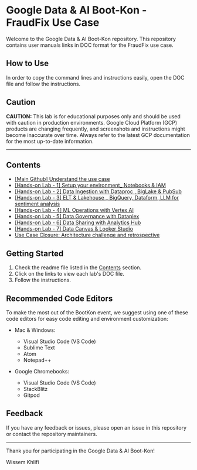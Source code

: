 # Google Data & AI Boot-Kon - FraudFix Use Case

Welcome to the Google Data & AI Boot-Kon repository. This repository contains user manuals links in DOC format for the FraudFix use case.

## How to Use

In order to copy the command lines and instructions easily, open the DOC file and follow the instructions. 

## Caution

**CAUTION:**
This lab is for educational purposes only and should be used with caution in production environments. 
Google Cloud Platform (GCP) products are changing frequently, and screenshots and instructions might become inaccurate over time. 
Always refer to the latest GCP documentation for the most up-to-date information.

---

## Contents

- [[Main Github] Understand the use case](https://docs.google.com/document/d/14WnH6ZwEj5h0X8g4NcVYdsRK0qAYQfe9cIBI_VzJhD0/edit?usp=sharing)
- [[Hands-on Lab - 1] Setup your environment_ Notebooks & IAM](https://docs.google.com/document/d/14lqj4-Vx6iyjibGqK-UFhk5-AL0rED2O_nNxTKx532A/edit?usp=sharing)  
- [[Hands-on Lab - 2] Data Ingestion with Dataproc , BigLake & PubSub](https://docs.google.com/document/d/14puI1u9FWHdcZII-zZS-XzpHm2Wzk1fyoy9BqJkT7Pk/edit?usp=sharing)   
- [[Hands-on Lab - 3] ELT & Lakehouse _ BigQuery, Dataform, LLM for sentiment analysis](https://docs.google.com/document/d/15GTiDgzS54X_hUtz8FZqmLP9eLSF60dea4yLwDaT8R0/edit?usp=sharing)  
- [[Hands-on Lab - 4] ML Operations with Vertex AI](https://docs.google.com/document/d/15vV4iAypm2icoIHhy1Vzt-x4oiDJXQ4VPz2SSP5Vy0k/edit?usp=sharing)  
- [[Hands-on Lab - 5] Data Governance with Dataplex](https://docs.google.com/document/d/16AEld1CC-6WndLw12H7wTmZ0EDDtZRWieHPR4z8GJp8/edit?usp=sharing)  
- [[Hands-on Lab - 6] Data Sharing with Analytics Hub](https://docs.google.com/document/d/16aiNkDEt7VQl2o5ExTYOHgLF0Yc3yfWJVaxrxmuzz4E/edit?usp=sharing)  
- [[Hands-on Lab - 7] Data Canvas & Looker Studio](https://docs.google.com/document/d/18GK-vimnrmvA3YZql-cReD0L6SMW02TYal85OPfd7F0/edit?usp=sharing)  
- [Use Case Closure: Architecture challenge and retrospective](https://docs.google.com/document/d/193wGJaQZkvPu3IFt7Z8aoKZ7OlQMS99ciQXKanrFxvA/edit?usp=sharing) 

## Getting Started

1. Check the readme file listed in the [Contents](#contents) section.
2. Click on the links to view each lab's DOC file.
3. Follow the instructions.

## Recommended Code Editors

To make the most out of the BootKon event, we suggest using one of these code editors for easy code editing and environment customization:

- Mac & Windows:
  - Visual Studio Code (VS Code)
  - Sublime Text
  - Atom
  - Notepad++

- Google Chromebooks:
  - Visual Studio Code (VS Code)
  - StackBlitz
  - Gitpod

## Feedback

If you have any feedback or issues, please open an issue in this repository or contact the repository maintainers.

---

Thank you for participating in the Google Data & AI Boot-Kon!

Wissem Khlifi
